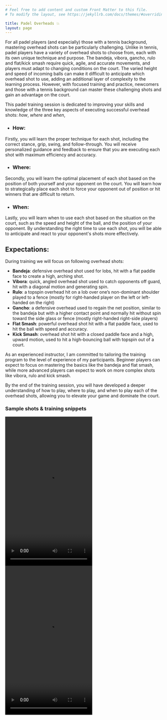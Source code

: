 ```yaml
---
# Feel free to add content and custom Front Matter to this file.
# To modify the layout, see https://jekyllrb.com/docs/themes/#overriding-theme-defaults

title: Padel Overheads 💥
layout: page
---
```


For all padel players (and especially) those with a tennis background, mastering overhead shots can be particularly challenging. Unlike in tennis, padel players have a variety of overhead shots to choose from, each with its own unique technique and purpose. The bandeja, vibora, gancho, rulo and flat/kick smash require quick, agile, and accurate movements, and players must adapt to changing conditions on the court. The varied height and speed of incoming balls can make it difficult to anticipate which overhead shot to use, adding an additional layer of complexity to the learning process. However, with focused training and practice, newcomers and those with a tennis background can master these challenging shots and gain an advantage on the court.

This padel training session is dedicated to improving your skills and knowledge of the three key aspects of executing successful overhead shots: _how_, _where_ and _when_,

- ### How:
Firstly, you will learn the proper technique for each shot, including the correct stance, grip, swing, and follow-through. You will receive personalized guidance and feedback to ensure that you are executing each shot with maximum efficiency and accuracy.
- ### Where:
Secondly, you will learn the optimal placement of each shot based on the position of both yourself and your opponent on the court. You will learn how to strategically place each shot to force your opponent out of position or hit winners that are difficult to return.

- ### When:
Lastly, you will learn when to use each shot based on the situation on the court, such as the speed and height of the ball, and the position of your opponent. By understanding the right time to use each shot, you will be able to anticipate and react to your opponent's shots more effectively.

## Expectations:

During training we will focus on following overhead shots:

- **Bandeja**: defensive overhead shot used for lobs, hit with a flat paddle face to create a high, arching shot.
- **Vibora**: quick, angled overhead shot used to catch opponents off guard, hit with a diagonal motion and generating spin.
- **Rulo**: a topspin overhead hit on a lob over one’s non-dominant shoulder played to a fence (mostly for right-handed player on the left or left-handed on the right)
- **Gancho**: a defensive overhead used to regain the net position, similar to the bandeja but with a higher contact point and normally hit without spin toward the side glass or fence (mostly right-handed right-side players)
- **Flat Smash**: powerful overhead shot hit with a flat paddle face, used to hit the ball with speed and accuracy.
- **Kick Smash**: overhead shot hit with a closed paddle face and a high, upward motion, used to hit a high-bouncing ball with topspin out of a court.

As an experienced instructor, I am committed to tailoring the training program to the level of experience of my participants.
Beginner players can expect to focus on mastering the basics like the bandeja and flat smash, while more advanced players can expect to work on more complex shots like vibora, rulo and kick smash.

By the end of the training session, you will have developed a deeper understanding of how to play, where to play, and when to play each of the overhead shots, allowing you to elevate your game and dominate the court.

### Sample shots & training snippets  
<video controls="true" width='280' height='480' src='/assets/videos/overheads.mp4'></video>
<video controls="true" width='280' height='480' src='/assets/videos/flatsmash.mp4'></video>